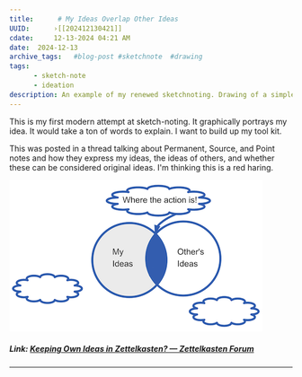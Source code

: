 ```yaml
---
title:      # My Ideas Overlap Other Ideas 
UUID:      ›[[202412130421]] 
cdate:     12-13-2024 04:21 AM
date:  2024-12-13
archive_tags:   #blog-post #sketchnote  #drawing 
tags:       
      - sketch-note 
      - ideation 
description: An example of my renewed sketchnoting. Drawing of a simple idea.
---
```

This is my first modern attempt at sketch-noting. It graphically portrays my idea. It would take a ton of words to explain. I want to build up my tool kit. 

This was posted in a thread talking about Permanent, Source, and Point notes and how they express my ideas, the ideas of others, and whether these can be considered original ideas. I'm thinking this is a red haring.    

![](media/venn.png)



##### Link: [Keeping Own Ideas in Zettelkasten? — Zettelkasten Forum](https://forum.zettelkasten.de/discussion/comment/22231/#Comment_22231)

----------------------------------
<!--
## See Also
- Make Useful Notes [[202412121808]]


## References
-->

